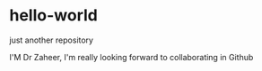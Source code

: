 # hello-world
just another repository

I'M Dr Zaheer, I'm really looking forward to collaborating in Github
